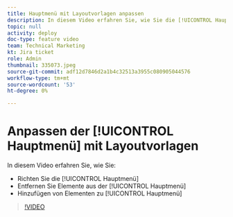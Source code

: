 ```yaml
---
title: Hauptmenü mit Layoutvorlagen anpassen
description: In diesem Video erfahren Sie, wie Sie die [!UICONTROL Hauptmenü] mit einer Layout-Vorlage.
topic: null
activity: deploy
doc-type: feature video
team: Technical Marketing
kt: Jira ticket
role: Admin
thumbnail: 335073.jpeg
source-git-commit: adf12d7846d2a1b4c32513a3955c080905044576
workflow-type: tm+mt
source-wordcount: '53'
ht-degree: 0%

---
```


# Anpassen der [!UICONTROL Hauptmenü] mit Layoutvorlagen

In diesem Video erfahren Sie, wie Sie:

* Richten Sie die [!UICONTROL Hauptmenü]
* Entfernen Sie Elemente aus der [!UICONTROL Hauptmenü]
* Hinzufügen von Elementen zu [!UICONTROL Hauptmenü]


>[!VIDEO](https://video.tv.adobe.com/v/335073/?quality=12)
